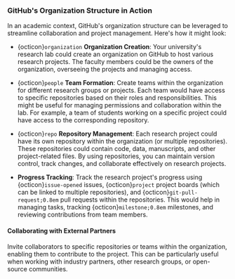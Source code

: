 ### GitHub's Organization Structure in Action

In an academic context, GitHub's organization structure can be leveraged to streamline collaboration and project management. Here's how it might look:

- {octicon}`organization` **Organization Creation**: Your university's research lab could create an organization on GitHub to host various research projects. The faculty members could be the owners of the organization, overseeing the projects and managing access.

- {octicon}`people` **Team Formation**: Create teams within the organization for different research groups or projects. Each team would have access to specific repositories based on their roles and responsibilities. This might be useful for managing permissions and collaboration within the lab. For example, a team of students working on a specific project could have access to the corresponding repository.

- {octicon}`repo` **Repository Management**: Each research project could have its own repository within the organization (or multiple repositories). These repositories could contain code, data, manuscripts, and other project-related files. By using repositories, you can maintain version control, track changes, and collaborate effectively on research projects.

- **Progress Tracking**: Track the research project's progress using {octicon}`issue-opened` issues, {octicon}`project` project boards (which can be linked to multiple repositories), and {octicon}`git-pull-request;0.8em` pull requests within the repositories. This would help in managing tasks, tracking {octicon}`milestone;0.8em` milestones, and reviewing contributions from team members.

#### Collaborating with External Partners

Invite collaborators to specific repositories or teams within the organization, enabling them to contribute to the project. This can be particularly useful when working with industry partners, other research groups, or open-source communities.
